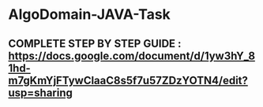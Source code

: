 # AlgoDomain-JAVA-Task

## COMPLETE STEP BY STEP GUIDE : https://docs.google.com/document/d/1yw3hY_81hd-m7gKmYjFTywClaaC8s5f7u57ZDzYOTN4/edit?usp=sharing
